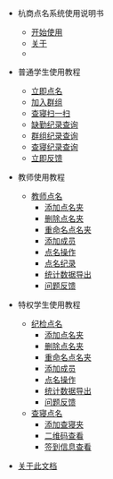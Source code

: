 - 杭商点名系统使用说明书

  - [开始使用](quickstart.md)
  - [关于](about.md)
  - [](cover.md)

- 普通学生使用教程

  - [立即点名](/student/callroll.md)
  - [加入群组](/student/joingroup.md)
  - [查寝扫一扫](/student/QR.md)
  - [缺勤纪录查询](/student/absenceRecord.md)
  - [群组纪录查询](/student/groupRecord.md)
  - [查寝纪录查询](/student/dormitoryRecord.md)
  - [立即反馈](feedback.md)

- 教师使用教程
  - [教师点名]()
    - [添加点名夹](/teacher/addCallRollFolder.md)
    - [删除点名夹](/teacher/deleteCallRollFolder.md)
    - [重命名点名夹](/teacher/renameCallRollFolder.md)
    - [添加成员](/teacher/addUser.md)
    - [点名操作](/teacher/callRollRecord.md)
    - [点名纪录](/teacher/howToCallRoll.md)
    - [统计数据导出](/teacher/dataExport.md)
    - [问题反馈](feedback.md)

- 特权学生使用教程

  - [纪检点名](callroll.md)
    - [添加点名夹](/teacher/addCallRollFolder.md)
    - [删除点名夹](/teacher/deleteCallRollFolder.md)
    - [重命名点名夹](/teacher/renameCallRollFolder.md)
    - [添加成员](/teacher/addUser.md)
    - [点名操作](/teacher/howToCallRoll.md)
    - [统计数据导出](/teacher/dataExport.md)
    - [问题反馈](feedback.md)
  - [查寝点名](dormitory.md)
    - [添加查寝夹](/dormitory/addDormitory.md)
    - [二维码查看](/dormitory/QR.md)
    - [签到信息查看](/dormitory/record.md)
- [关于此文档](about_doc.md)